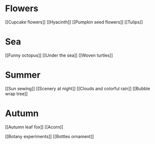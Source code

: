 # Flowers
[[Cupcake flowers]]
[[Hyacinth]]
[[Pumpkin seed flowers]]
[[Tulips]]

# Sea 
[[Funny  octopus]]
[[Under the sea]]
[[Woven turtles]]

# Summer 
[[Sun sewing]]
[[Scenery at night]]
[[Clouds and colorful rain]]
[[Bubble wrap tree]]

# Autumn
[[Autumn leaf fox]]
[[Acorn]]


[[Botany experiments]]
[[Bottles ornament]]